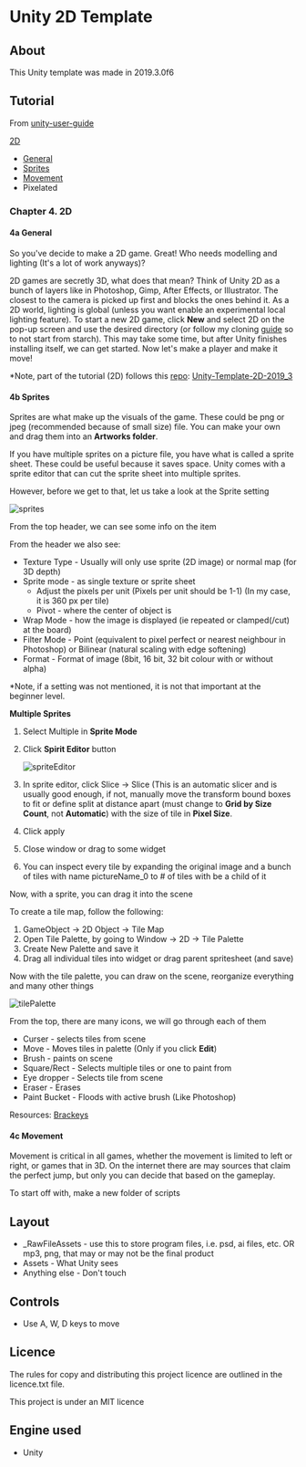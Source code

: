 
# Unity 2D Template

## About

This Unity template was made in 2019.3.0f6



## Tutorial

From [unity-user-guide](https://github.com/Zeyu-Li/unity-user-guide)

[2D](#2D)

* [General](#2dg)
* [Sprites](#spr)
* [Movement](#move)
* Pixelated



<a name="2D"></a>

### Chapter 4. 2D

<a name="2dg"></a>

#### 4a General

So you've decide to make a 2D game. Great! Who needs modelling and lighting (It's a lot of work anyways)? 

2D games are secretly 3D, what does that mean? Think of Unity 2D as a bunch of layers like in Photoshop, Gimp, After Effects, or Illustrator. The closest to the camera is picked up first and blocks the ones behind it. As a 2D world, lighting is global (unless you want enable an experimental local lighting feature). To start a new 2D game, click **New** and select 2D on the pop-up screen and use the desired directory (or follow my cloning [guide](#guide) so to not start from starch). This may take some time, but after Unity finishes installing itself, we can get started. Now let's make a player and make it move!

*Note, part of the tutorial (2D) follows this [repo](https://github.com/Zeyu-Li/Unity-Template-2D-2019_3): [Unity-Template-2D-2019_3](https://github.com/Zeyu-Li/Unity-Template-2D-2019_3)

<a name="spr"></a>

#### 4b Sprites

Sprites are what make up the visuals of the game. These could be png or jpeg (recommended because of small size) file. You can make your own and drag them into an **Artworks folder**.

If you have multiple sprites on a picture file, you have what is called a sprite sheet. These could be useful because it saves space. Unity comes with a sprite editor that can cut the sprite sheet into multiple sprites. 

However, before we get to that, let us take a look at the Sprite setting

![sprites](file://C:/Users/zeyul/Documents/GitHub/unity-user-guide/images/sprites.png?lastModify=1583275182)

From the top header, we can see some info on the item

From the header we also see:

- Texture Type - Usually will only use sprite (2D image) or normal map (for 3D depth)
- Sprite mode - as single texture or sprite sheet
  - Adjust the pixels per unit (Pixels per unit should be 1-1) (In my case, it is 360 px per tile)
  - Pivot - where the center of object is
- Wrap Mode - how the image is displayed (ie repeated or clamped(/cut) at the board)  
- Filter Mode - Point (equivalent to pixel perfect or nearest neighbour in Photoshop) or Bilinear (natural scaling with edge softening)
- Format - Format of image (8bit, 16 bit, 32 bit colour with or without alpha)

*Note, if a setting was not mentioned, it is not that important at the beginner level.

**Multiple Sprites**

1. Select Multiple in **Sprite Mode**

2. Click **Spirit Editor** button

   ![spriteEditor](file://C:/Users/zeyul/Documents/GitHub/unity-user-guide/images/spriteEditor.png?lastModify=1583275182)

3. In sprite editor, click Slice -> Slice (This is an automatic slicer and is usually good enough, if not, manually move the transform bound boxes to fit or define split at distance apart (must change to **Grid by Size Count**, not **Automatic**) with the size of tile in **Pixel Size**.

4. Click apply

5. Close window or drag to some widget

6. You can inspect every tile by expanding the original image and a bunch of tiles with name pictureName_0 to # of tiles with be a child of it

Now, with a sprite, you can drag it into the scene

To create a tile map, follow the following:

1. GameObject -> 2D Object -> Tile Map
2. Open Tile Palette, by going to Window -> 2D -> Tile Palette
3. Create New Palette and save it
4. Drag all individual tiles into widget or drag parent spritesheet (and save)



Now with the tile palette, you can draw on the scene, reorganize everything and many other things

![tilePalette](file://C:/Users/zeyul/Documents/GitHub/unity-user-guide/images/tilePalette.png?lastModify=1583275182)

From the top, there are many icons, we will go through each of them

- Curser - selects tiles from scene
- Move - Moves tiles in palette (Only if you click **Edit**)
- Brush - paints on scene
- Square/Rect - Selects multiple tiles or one to paint from
- Eye dropper - Selects tile from scene
- Eraser - Erases
- Paint Bucket - Floods with active brush (Like Photoshop)

Resources: [Brackeys](https://www.youtube.com/watch?v=ryISV_nH8qw)

<a name="move"></a>

#### 4c Movement

Movement is critical in all games, whether the movement is limited to left or right, or games that in 3D. On the internet there are may sources that claim the perfect jump, but only you can decide that based on the gameplay. 

To start off with, make a new folder of scripts



## Layout

* _RawFileAssets - use this to store program files, i.e. psd, ai files, etc. OR mp3, png, that may or may not be the final product
* Assets - What Unity sees
* Anything else - Don't touch

## Controls

* Use A, W, D keys to move

## Licence

The rules for copy and distributing this project licence are
outlined in the licence.txt file.

This project is under an MIT licence

## Engine used

* Unity

